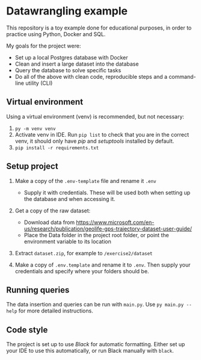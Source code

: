 # Datawrangling example

This repository is a toy example done for educational purposes,
in order to practice using Python, Docker and SQL.

My goals for the project were:

- Set up a local Postgres database with Docker
- Clean and insert a large dataset into the database
- Query the database to solve specific tasks
- Do all of the above with clean code, reproducible steps and a command-line utility (CLI)

## Virtual environment

Using a virtual environment (venv) is recommended, but not necessary:

1. `py -m venv venv`
2. Activate venv in IDE. Run `pip list` to check that you are in the correct venv, it should only have _pip_ and _setuptools_ installed by default.
3. `pip install -r requirements.txt`

## Setup project

1. Make a copy of the `.env-template` file and rename it `.env`
   - Supply it with credentials. These will be used both when setting up the
     database and when accessing it.
1. Get a copy of the raw dataset:

   - Download data from https://www.microsoft.com/en-us/research/publication/geolife-gps-trajectory-dataset-user-guide/
   - Place the Data folder in the project root folder, or point the environment variable to its location

1. Extract `dataset.zip`, for example to `/exercise2/dataset`
1. Make a copy of `.env.template` and rename it to `.env`. Then supply your credentials and specify where your folders should be.

## Running queries

The data insertion and queries can be run with `main.py`.
Use `py main.py --help` for more detailed instructions.

## Code style

The project is set up to use _Black_ for automatic formatting.
Either set up your IDE to use this automatically, or run Black manually with `black`.
